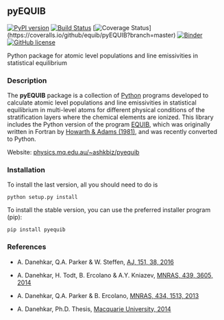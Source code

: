 ## pyEQUIB
[![PyPI version](https://badge.fury.io/py/pyequib.svg)](https://badge.fury.io/py/pyequib)
[![Build Status](https://travis-ci.org/equib/pyEQUIB.svg?branch=master)](https://travis-ci.org/equib/pyEQUIB)
[![Coverage Status](https://coveralls.io/repos/github/equib/pyEQUIB/badge.svg?)](https://coveralls.io/github/equib/pyEQUIB?branch=master)
[![Binder](http://mybinder.org/badge.svg)](http://mybinder.org/repo/equib/pyequib)
[![GitHub license](https://img.shields.io/aur/license/yaourt.svg)](https://github.com/equib/pyEQUIB/blob/master/LICENSE)

Python package for atomic level populations and line emissivities in statistical equilibrium

### Description
The **pyEQUIB** package is a collection of [Python](https://www.python.org/) programs developed to calculate atomic level populations and line emissivities in statistical equilibrium in multi-level atoms for different physical conditions of the stratification layers where the chemical elements are ionized. This library includes the Python version of the program [EQUIB](http://adsabs.harvard.edu/abs/2016ascl.soft03005H), which was originally written in Fortran by [Howarth & Adams (1981)](http://adsabs.harvard.edu/abs/1981ucl..rept.....H), and was recently converted to Python.

Website: [physics.mq.edu.au/~ashkbiz/pyequib](http://physics.mq.edu.au/~ashkbiz/pyequib/)

### Installation
To install the last version, all you should need to do is

    python setup.py install

To install the stable version, you can use the preferred installer program (pip):

    pip install pyequib

### References

* A. Danehkar, Q.A. Parker & W. Steffen, [AJ, 151, 38, 2016](http://adsabs.harvard.edu/abs/2016AJ....151...38D)

* A. Danehkar, H. Todt, B. Ercolano & A.Y. Kniazev, [MNRAS, 439, 3605, 2014](http://adsabs.harvard.edu/abs/2014MNRAS.439.3605D)

* A. Danehkar, Q.A. Parker & B. Ercolano, [MNRAS, 434, 1513, 2013](http://adsabs.harvard.edu/abs/2013MNRAS.434.1513D)

* A. Danehkar, Ph.D. Thesis, [Macquarie University, 2014](http://adsabs.harvard.edu/abs/2014PhDT........76D)
